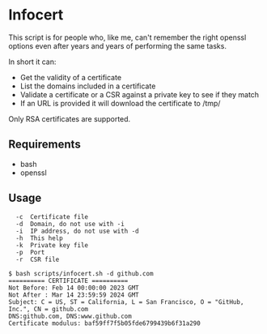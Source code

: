 # Infocert

This script is for people who, like me, can't remember the right openssl options even after years and years of performing the same tasks. 

In short it can:

* Get the validity of a certificate
* List the domains included in a certificate
* Validate a certificate or a CSR against a private key to see if they match
* If an URL is provided it will download the certificate to /tmp/

Only RSA certificates are supported.

## Requirements
* bash
* openssl

## Usage
```
  -c  Certificate file
  -d  Domain, do not use with -i
  -i  IP address, do not use with -d
  -h  This help
  -k  Private key file
  -p  Port
  -r  CSR file
```
```
$ bash scripts/infocert.sh -d github.com
========== CERTIFICATE ==========
Not Before: Feb 14 00:00:00 2023 GMT
Not After : Mar 14 23:59:59 2024 GMT
Subject: C = US, ST = California, L = San Francisco, O = "GitHub, Inc.", CN = github.com
DNS:github.com, DNS:www.github.com
Certificate modulus: baf59ff7f5b05fde6799439b6f31a290
```
